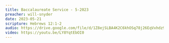 ```yaml
---
title: Baccalaureate Service - 5-2023
preacher: will-snyder
date: 2023-05-21
scripture: Hebrews 12:1-2
audio: https://drive.google.com/file/d/1Z8ejSLBA4K2C6khOSq78j26EqVxhdz9c/view
video: https://youtu.be/LY8YqtEbOI0
---
```

